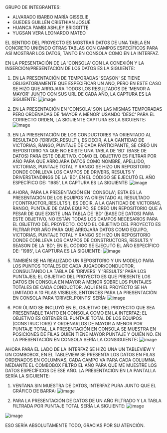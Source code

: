 GRUPO DE INTEGRANTES:
- ALVARADO IBARBO MARÍA GISSELIE
- GUEDES GUILLÉN CRISTHIAN JOSUÉ
- HUANCA PAMBI ASHLEY BRIGGITTE
- YUGSAN VERA LEONARDO MATEO

EL SENTIDO DEL PROYECTO ES MOSTRAR DATOS DE UNA TABLA EN CONCRETO UNIÉNDO OTRAS TABLAS CON CAMPOS ESPECÍFICOS PARA ASÍ MOSTRAR LOS DATOS, TANTO EN CONSOLA COMO EN LA INTERFAZ.

EN LA PRESENTACIÓN DE LA 'CONSOLA' CON LA CONEXIÓN Y LA INSERCIÓN/PRESENTACIÓN DE LOS DATOS ES LA SIGUIENTE:

1. EN LA PRESENTACIÓN DE TEMPORADAS 'SEASON' SE TIENE OBLIGATORIAMENTE QUE ESPECIFICAR UN AÑO, PERO EN ESTE CASO SE HIZO QUE ARROJARA TODOS LOS RESULTADOS DE 'MENOR A MAYOR' JUNTO CON SUS URL DE CADA AÑO, LA CAPTURA ES LA SIGUIENTE:
![image](https://github.com/user-attachments/assets/e32cf9f8-7ad6-43ff-9912-a351a3fb8ff6)

2. EN LA PRESENTACIÓN EN 'CONSOLA' SON LAS MISMAS TEMPORADAS PERO ORDENADAS DE 'MAYOR A MENOR' USANDO 'DESC' PARA EL CORRECTO ORDEN, LA SIGUIENTE CAPTURA ES LA SIGUIENTE:
![image](https://github.com/user-attachments/assets/f649519e-0d2d-417e-9d63-02ab3ff27dde)

3. EN LA PRESENTACIÓN DE LOS CONDUCTORES YA ORIENTADO AL RESULTADO ('DRIVER_RESULT'), ES DECIR, A LA CANTIDAD DE VICTORIAS, RANGO, PUNTAJE DE CADA PARTICIPANTE, SE CREÓ UN REPOSITORIO YA QUE NO EXISTE UNA TABLA DE 'BD' (BASE DE DATOS) PARA ESTE OBJETIVO. COMO EL OBJETIVO ES FILTRAR POR AÑO PARA QUE ARROJARA DATOS COMO NOMBRE, APELLIDO, VICTORIAS, PUNTAJE TOTAL Y RANGO SE HIZO UN REPOSITORIO DONDE CONLLEVA LOS CAMPOS DE DRIVERS, RESULTS Y DRIVERSTANDINGS DE LA 'BD', EN EL CÓDIGO SE EJECUTÓ EL AÑO ESPECÍFICO DE: '1985', LA CAPTURA ES LA SIGUIENTE:
![image](https://github.com/user-attachments/assets/e6f3c706-e8cd-432e-9aed-84a05b7a9ad5)

4. AHORA, PARA LA PRESENTACIÓN EN 'CONSOLA'; ESTA ES LA PRESENTACIÓN DE LOS EQUIPOS YA ORIENTADO AL RESULTADO ('CONTRUCTOR_RESULTS'), ES DECIR, A LA CANTIDAD DE VICTORIAS, RANGO, PUNTAJE DE CADA EQUIPO, SE CREÓ UN REPOSITORIO QUE A PESAR DE QUE EXISTE UNA TABLA DE 'BD' (BASE DE DATOS) PARA ESTE OBJETIVO, NO ESTÁN TODAS LOS CAMPOS NECESARIOS PARA EL OBJETIVO DEL PROYECTO. COMO EL OBJETIVO DEL PROYECTO ES FILTRAR POR AÑO PARA QUE ARROJARA DATOS COMO EQUIPO, VICTORIAS, PUNTAJE TOTAL Y RANGO SE HIZO UN REPOSITORIO DONDE CONLLEVA LOS CAMPOS DE CONSTRUCTORS, RESULTS Y SEASON DE LA 'BD'; EN EL CÓDIGO SE EJECUTÓ EL AÑO ESPECÍFICO DE: '1985', LA CAPTURA ES LA SIGUIENTE:
![image](https://github.com/user-attachments/assets/db58f1b4-ef3a-4913-9697-ca987cd77825)

5. TAMBIÉN SE HA REALIZADO UN REPOSITORIO Y UN MODELO PARA LOS PUNTOS TOTALES DE CADA JUGADOR/CONDUCTOR, CONSULTANDO LA TABLA DE 'DRIVERS' Y 'RESULTS' PARA LOS PUNTAJES; EL OBJETIVO DEL PROYECTO ES QUE PRESENTE LOS DATOS EN CONSOLA EN MAYOR A MENOR SOBRE LOS PUNTAJES TOTALES DE CADA CONDUCTOR. AQUÍ EN EL PROYECTO SE HA LIMITADO A 10 FILAS VISIBLES, ENTONCES PARA LA PRESENTACIÓN EN CONSOLA PARA 'DRIVER_POINTS' SERÍA:
![image](https://github.com/user-attachments/assets/987a66df-ab3e-4b7f-91a4-a69926aa4b20)

6. POR ÚLIMO SE INCLUYÓ EN EL OBJETIVO DEL PROYECTO QUE SEA PRESENTABLE TANTO EN CONSOLA COMO EN LA INTERFAZ; EL OBJETIVO ES OBTENER EL PUNTAJE TOTAL DE LOS EQUIPOS (CONSTRUCTORS) Y ORDENARLOS DE MAYOR A MENOR POR PUNTAJE TOTAL, LA PRESENTACIÓN EN CONSOLA SE MUESTRA EN POSICIONES DE FILAS QUIÉN TIENE MAYOR PUNTAJE Y QUIÉN NO. EN LA PRESENTACIÓN EN CONSOLA SERÍA LA CONSIGUIENTE:
![image](https://github.com/user-attachments/assets/e90eee61-0100-4be5-a692-d15c3d183b06)

AHORA PARA EL LADO DE LA INTERFAZ SE HIZO UNA UN TABLEVIEW Y UN COMBOBOX, EN EL TABLEVIEW SE PRESENTA LOS DATOS EN FILAS ORDENADOS EN COLUMNAS, CADA CAMPO VA PARA CADA COLUMNA. MEDIANTE EL COMBOBOX FILTRO EL AÑO PARA QUE ME MUESTRE LOS DATOS ESPECÍFICOS DE ESE AÑO. LA PRESENTACIÓN EN LA PANTALLA SERÍA LA SIGUIENTE:

1. VENTANA SIN MUESTRA DE DATOS, INTERFAZ PURA JUNTO QUE EL GRÁFICO DE BARRA:
![image](https://github.com/user-attachments/assets/8a273809-bb49-4b50-98f3-3f0e65ca1afc)


2. PARA LA PRESENTACIÓN DE DATOS DE UN AÑO FILTRADO Y LA TABLA FILTRADA POR PUNTAJE TOTAL SERÍA LA SIGUIENTE:
![image](https://github.com/user-attachments/assets/d41adfa1-a53c-4951-a46f-a7b1719bb0e8)

![image](https://github.com/user-attachments/assets/ae09470c-0502-4c7a-b3ef-46bfe42d3d50)


ESO SERÍA ABSOLUTAMENTE TODO, GRACIAS POR SU ATENCIÓN.
